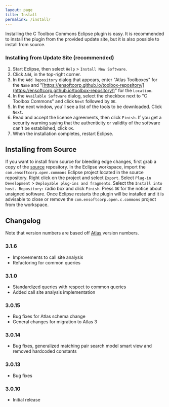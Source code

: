 ```yaml
---
layout: page
title: Install
permalink: /install/
---
```


Installing the C Toolbox Commons Eclipse plugin is easy.  It is recommended to install the plugin from the provided update site, but it is also possible to install from source.
        
### Installing from Update Site (recommended)
1. Start Eclipse, then select `Help` &gt; `Install New Software`.
2. Click `Add`, in the top-right corner.
3. In the `Add Repository` dialog that appears, enter &quot;Atlas Toolboxes&quot; for the `Name` and &quot;[https://ensoftcorp.github.io/toolbox-repository/](https://ensoftcorp.github.io/toolbox-repository/)&quot; for the `Location`.
4. In the `Available Software` dialog, select the checkbox next to "C Toolbox Commons" and click `Next` followed by `OK`.
5. In the next window, you'll see a list of the tools to be downloaded. Click `Next`.
6. Read and accept the license agreements, then click `Finish`. If you get a security warning saying that the authenticity or validity of the software can't be established, click `OK`.
7. When the installation completes, restart Eclipse.

## Installing from Source
If you want to install from source for bleeding edge changes, first grab a copy of the [source](https://github.com/EnSoftCorp/c-toolbox-commons) repository. In the Eclipse workspace, import the `com.ensoftcorp.open.commons` Eclipse project located in the source repository.  Right click on the project and select `Export`.  Select `Plug-in Development` &gt; `Deployable plug-ins and fragments`.  Select the `Install into host. Repository:` radio box and click `Finish`.  Press `OK` for the notice about unsigned software.  Once Eclipse restarts the plugin will be installed and it is advisable to close or remove the `com.ensoftcorp.open.c.commons` project from the workspace.

## Changelog
Note that version numbers are based off [Atlas](http://www.ensoftcorp.com/atlas/download/) version numbers.

### 3.1.6
- Improvements to call site analysis
- Refactoring for common queries

### 3.1.0
- Standardized queries with respect to common queries
- Added call site analysis implementation

### 3.0.15
- Bug fixes for Atlas schema change
- General changes for migration to Atlas 3

### 3.0.14
- Bug fixes, generalized matching pair search model smart view and removed hardcoded constants

### 3.0.13
- Bug fixes

### 3.0.10
- Initial release